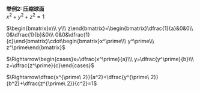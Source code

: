 **举例2: 压缩球面**  
$x^2+y^2+z^2=1$  
  
$\begin{bmatrix}x\\\ y\\\ z\end{bmatrix}=\begin{bmatrix}\dfrac{1}{a}&0&0\\ 0&\dfrac{1}{b}&0\\\ 0&0&\dfrac{1}{c}\end{bmatrix}\cdot\begin{bmatrix}x^\prime\\\ y^\prime\\\ z^\prime\end{bmatrix}$  

$\Rightarrow\begin{cases}x=\dfrac{x^\prime}{a}\\\ y=\dfrac{y^\prime}{b}\\\ z=\dfrac{z^\prime}{c}\end{cases}$

$\Rightarrow\dfrac{x^{\prime\ 2}}{a^2}+\dfrac{y^{\prime\ 2}}{b^2}+\dfrac{z^{\prime\ 2}}{c^2}=1$  
  
